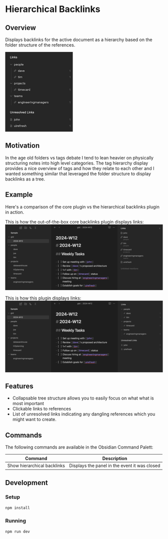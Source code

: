 # Hierarchical Backlinks

## Overview
Displays backlinks for the active document as a hierarchy based on the folder structure of the references.

 ![image](docs/plugin_example.png)

## Motivation
In the age old folders vs tags debate I tend to lean heavier on physically structuring notes into high level categories. The tag hierarchy display provides a nice overview of tags and how they relate to each other and I wanted something similar that leveraged the folder structure to display backlinks as a tree.

## Example
Here's a comparison of the core plugin vs the hierarchical backlinks plugin in action.

This is how the out-of-the-box core backlinks plugin displays links:
![image](docs/core.png)

This is how this plugin displays links:
 ![image](docs/plugin.png)

## Features
- Collapsable tree structure allows you to easily focus on what what is most important
- Clickable links to references
- List of unresolved links indicating any dangling references which you might want to create.

## Commands
The following commands are available in the Obsidian Command Palett:

| Command | Description |
|---------|-------------|
| Show hierarchical backlinks | Displays the panel in the event it was closed |

## Development

### Setup
```bash
npm install
```

### Running
```bash
npm run dev
```

